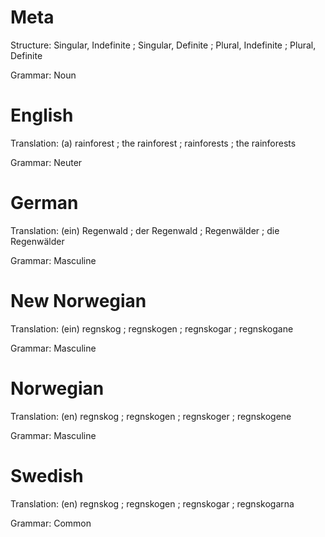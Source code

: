 Meta
====

Structure: Singular, Indefinite ; Singular, Definite ; Plural, Indefinite ; Plural, Definite

Grammar:   Noun



English
=======

Translation: (a) rainforest ; the rainforest ; rainforests ; the rainforests

Grammar:     Neuter



German
======

Translation: (ein) Regenwald ; der Regenwald ; Regenwälder ; die Regenwälder

Grammar:     Masculine



New Norwegian
=============

Translation: (ein) regnskog ; regnskogen ; regnskogar ; regnskogane

Grammar:     Masculine



Norwegian
=========

Translation: (en) regnskog ; regnskogen ; regnskoger ; regnskogene

Grammar:     Masculine



Swedish
=======

Translation: (en) regnskog ; regnskogen ; regnskogar ; regnskogarna

Grammar:     Common
